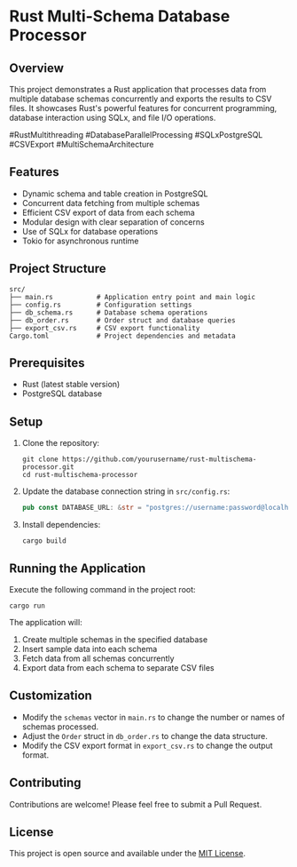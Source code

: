 # Rust Multi-Schema Database Processor

## Overview

This project demonstrates a Rust application that processes data from multiple database schemas concurrently and exports the results to CSV files. It showcases Rust's powerful features for concurrent programming, database interaction using SQLx, and file I/O operations.

#RustMultithreading #DatabaseParallelProcessing #SQLxPostgreSQL #CSVExport #MultiSchemaArchitecture

## Features

- Dynamic schema and table creation in PostgreSQL
- Concurrent data fetching from multiple schemas
- Efficient CSV export of data from each schema
- Modular design with clear separation of concerns
- Use of SQLx for database operations
- Tokio for asynchronous runtime

## Project Structure

```
src/
├── main.rs           # Application entry point and main logic
├── config.rs         # Configuration settings
├── db_schema.rs      # Database schema operations
├── db_order.rs       # Order struct and database queries
├── export_csv.rs     # CSV export functionality
Cargo.toml            # Project dependencies and metadata
```

## Prerequisites

- Rust (latest stable version)
- PostgreSQL database

## Setup

1. Clone the repository:
   ```
   git clone https://github.com/yourusername/rust-multischema-processor.git
   cd rust-multischema-processor
   ```

2. Update the database connection string in `src/config.rs`:
   ```rust
   pub const DATABASE_URL: &str = "postgres://username:password@localhost/database_name";
   ```

3. Install dependencies:
   ```
   cargo build
   ```

## Running the Application

Execute the following command in the project root:

```
cargo run
```

The application will:
1. Create multiple schemas in the specified database
2. Insert sample data into each schema
3. Fetch data from all schemas concurrently
4. Export data from each schema to separate CSV files

## Customization

- Modify the `schemas` vector in `main.rs` to change the number or names of schemas processed.
- Adjust the `Order` struct in `db_order.rs` to change the data structure.
- Modify the CSV export format in `export_csv.rs` to change the output format.

## Contributing

Contributions are welcome! Please feel free to submit a Pull Request.

## License

This project is open source and available under the [MIT License](LICENSE).
